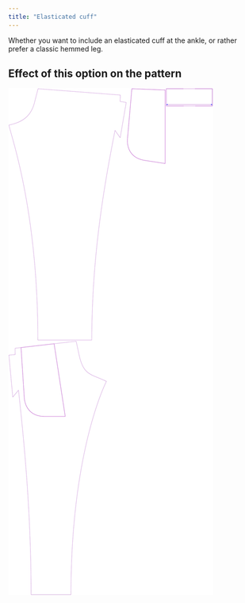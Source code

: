 ```yaml
---
title: "Elasticated cuff"
---
```


Whether you want to include an elasticated cuff at the ankle,
or rather prefer a classic hemmed leg.

## Effect of this option on the pattern

![This image shows the effect of this option by superimposing several variants that have a different value for this option](paco_elasticatedhem_sample.svg "Effect of this option on the pattern")
